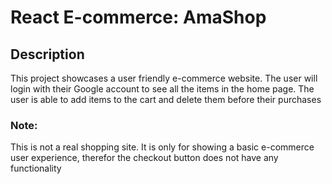 # React E-commerce: AmaShop

## Description

This project showcases a user friendly e-commerce website. The user will login with their Google account to see all the items in the home page. The user is able to add items to the cart and delete them before their purchases

### Note: 

This is not a real shopping site. It is only for showing a basic e-commerce user experience, therefor the checkout button does not have any functionality

# 
